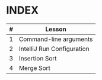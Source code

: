 # INDEX

| #   | Lesson                            |
| --- | --------------------------------- |
| 1   | Command-line arguments              |
| 2    | IntelliJ Run Configuration                                   |
| 3   | Insertion Sort                 |
| 4   | Merge Sort |
